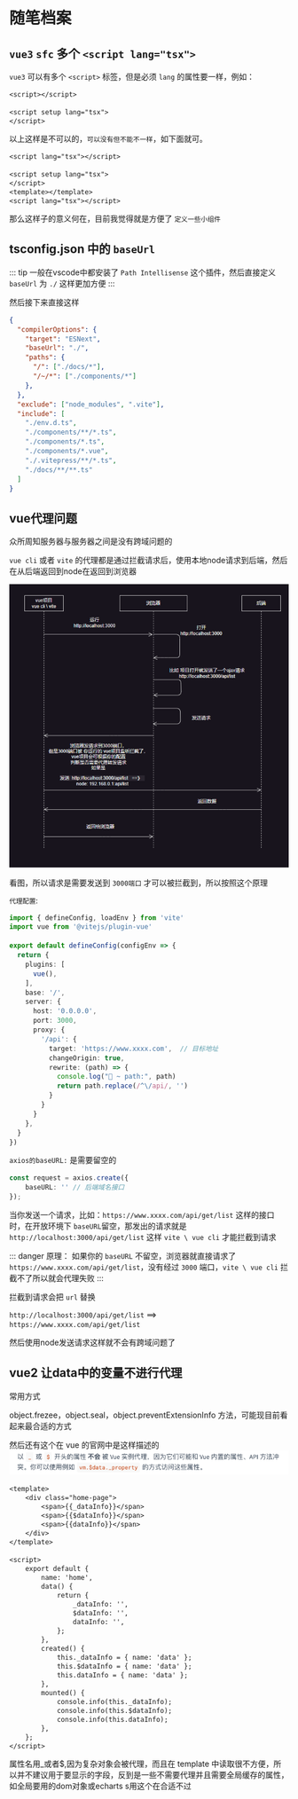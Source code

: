 # 随笔档案


## `vue3` `sfc` 多个 `<script lang="tsx">`

`vue3` 可以有多个 `<script>` 标签，但是必须 `lang` 的属性要一样，例如：

```vue
<script></script>

<script setup lang="tsx">
</script>
```

以上这样是不可以的，`可以没有但不能不一样`，如下面就可。

```vue
<script lang="tsx"></script>

<script setup lang="tsx">
</script>
<template></template>
<script lang="tsx"></script>
```

那么这样子的意义何在，目前我觉得就是方便了 `定义一些小组件`

## tsconfig.json 中的 `baseUrl`

::: tip
一般在vscode中都安装了 `Path Intellisense` 这个插件，然后直接定义 `baseUrl` 为 `./` 这样更加方便
:::

然后接下来直接这样

```json
{
  "compilerOptions": {
    "target": "ESNext",
    "baseUrl": "./",
    "paths": {
      "/": ["./docs/*"],
      "/~/*": ["./components/*"]
    },
  },
  "exclude": ["node_modules", ".vite"],
  "include": [
    "./env.d.ts",
    "./components/**/*.ts",
    "./components/*.ts",
    "./components/*.vue",
    "./.vitepress/**/*.ts",
    "./docs/**/**.ts"
  ]
}

```

## vue代理问题

众所周知服务器与服务器之间是没有跨域问题的

`vue cli` 或者 `vite` 的代理都是通过拦截请求后，使用本地node请求到后端，然后在从后端返回到node在返回到浏览器

![代理流程](./img/代理流程.png)

看图，所以请求是需要发送到 `3000端口` 才可以被拦截到，所以按照这个原理

`代理配置`:

``` ts
import { defineConfig, loadEnv } from 'vite'
import vue from '@vitejs/plugin-vue'

export default defineConfig(configEnv => {
  return {
    plugins: [
      vue(),
    ],
    base: '/',
    server: {
      host: '0.0.0.0',
      port: 3000,
      proxy: {
        '/api': {
          target: 'https://www.xxxx.com',  // 目标地址
          changeOrigin: true,
          rewrite: (path) => {
            console.log("🚀 ~ path:", path)
            return path.replace(/^\/api/, '')
          }
        }
      }
    },
  }
})
```

`axios的baseURL:` 是需要留空的

``` ts
const request = axios.create({
	baseURL: '' // 后端域名接口
});
```

当你发送一个请求，比如：`https://www.xxxx.com/api/get/list` 这样的接口时，在开放环境下 `baseURL`留空，那发出的请求就是 `http://localhost:3000/api/get/list` 这样 `vite \ vue cli` 才能拦截到请求

::: danger 原理：
如果你的 `baseURL` 不留空，浏览器就直接请求了 `https://www.xxxx.com/api/get/list`，没有经过 `3000` 端口，`vite \ vue cli` 拦截不了所以就会代理失败
::: 

拦截到请求会把 `url` 替换 

`http://localhost:3000/api/get/list` ==> `https://www.xxxx.com/api/get/list`

然后使用node发送请求这样就不会有跨域问题了



## vue2 让data中的变量不进行代理

常用方式

object.frezee，object.seal，object.preventExtensionInfo 方法，可能现目前看起来最合适的方式

然后还有这个在 vue 的官网中是这样描述的
![](./img/让data中的变量不进行代理1.png)

```vue
<template>
    <div class="home-page">
        <span>{{_dataInfo}}</span>
        <span>{{$dataInfo}}</span>
        <span>{{dataInfo}}</span>
    </div>
</template>

<script>
    export default {
        name: 'home',
        data() {
            return {
                _dataInfo: '',
                $dataInfo: '',
                dataInfo: '',
            };
        },
        created() {
            this._dataInfo = { name: 'data' };
            this.$dataInfo = { name: 'data' };
            this.dataInfo = { name: 'data' };
        },
        mounted() {
            console.info(this._dataInfo);
            console.info(this.$dataInfo);
            console.info(this.dataInfo);
        },
    };
</script>
```
属性名用_或者$,因为复杂对象会被代理，而且在 template 中读取很不方便，所以并不建议用于要显示的字段，反到是一些不需要代理并且需要全局缓存的属性，如全局要用的dom对象或echarts s用这个在合适不过
